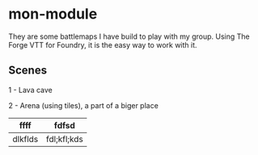# mon-module

They are some battlemaps I have build to play with my group. Using The Forge VTT for Foundry, it is the easy way to work with it.

## Scenes
1 - Lava cave

2 - Arena (using tiles), a part of a biger place

|ffff|fdfsd|
|----|-----|
|dlkflds|fdl;kfl;kds|

